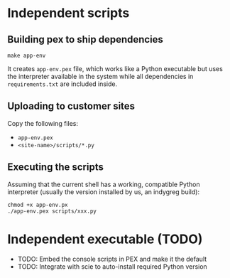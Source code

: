 # Independent scripts

## Building pex to ship dependencies

```
make app-env
```

It creates `app-env.pex` file, which works like a Python executable but uses the interpreter available in the system while all dependencies in `requirements.txt` are included inside.

## Uploading to customer sites

Copy the following files:
- `app-env.pex`
- `<site-name>/scripts/*.py`

## Executing the scripts

Assuming that the current shell has a working, compatible Python interpreter (usually the version installed by us, an indygreg build):
```
chmod +x app-env.px
./app-env.pex scripts/xxx.py
```


# Independent executable (TODO)

* TODO: Embed the console scripts in PEX and make it the default
* TODO: Integrate with scie to auto-install required Python version
